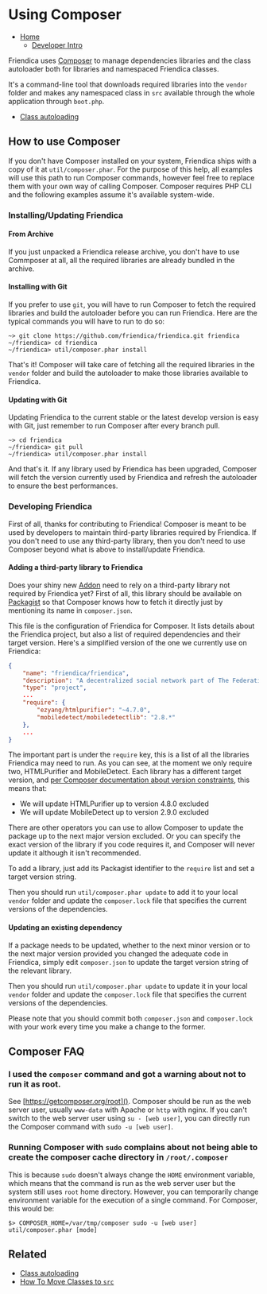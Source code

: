 Using Composer
==============

* [Home](help)
  * [Developer Intro](help/Developers-Intro)

Friendica uses [Composer](https://getcomposer.org) to manage dependencies libraries and the class autoloader both for libraries and namespaced Friendica classes.

It's a command-line tool that downloads required libraries into the `vendor` folder and makes any namespaced class in `src` available through the whole application through `boot.php`.

* [Class autoloading](help/autoloader)

## How to use Composer

If you don't have Composer installed on your system, Friendica ships with a copy of it at `util/composer.phar`.
For the purpose of this help, all examples will use this path to run Composer commands, however feel free to replace them with your own way of calling Composer.
Composer requires PHP CLI and the following examples assume it's available system-wide.

### Installing/Updating Friendica

#### From Archive

If you just unpacked a Friendica release archive, you don't have to use Commposer at all, all the required libraries are already bundled in the archive.

#### Installing with Git

If you prefer to use `git`, you will have to run Composer to fetch the required libraries and build the autoloader before you can run Friendica.
Here are the typical commands you will have to run to do so:

````
~> git clone https://github.com/friendica/friendica.git friendica
~/friendica> cd friendica
~/friendica> util/composer.phar install
````

That's it! Composer will take care of fetching all the required libraries in the `vendor` folder and build the autoloader to make those libraries available to Friendica.

#### Updating with Git

Updating Friendica to the current stable or the latest develop version is easy with Git, just remember to run Composer after every branch pull.

````
~> cd friendica
~/friendica> git pull
~/friendica> util/composer.phar install
````

And that's it. If any library used by Friendica has been upgraded, Composer will fetch the version currently used by Friendica and refresh the autoloader to ensure the best performances.

### Developing Friendica

First of all, thanks for contributing to Friendica!
Composer is meant to be used by developers to maintain third-party libraries required by Friendica.
If you don't need to use any third-party library, then you don't need to use Composer beyond what is above to install/update Friendica.

#### Adding a third-party library to Friendica

Does your shiny new [Addon](help/Addons) need to rely on a third-party library not required by Friendica yet?
First of all, this library should be available on [Packagist](https://packagist.org) so that Composer knows how to fetch it directly just by mentioning its name in `composer.json`.

This file is the configuration of Friendica for Composer. It lists details about the Friendica project, but also a list of required dependencies and their target version.
Here's a simplified version of the one we currently use on Friendica:

````json
{
	"name": "friendica/friendica",
	"description": "A decentralized social network part of The Federation",
	"type": "project",
	...
	"require": {
		"ezyang/htmlpurifier": "~4.7.0",
		"mobiledetect/mobiledetectlib": "2.8.*"
	},
	...
}
````

The important part is under the `require` key, this is a list of all the libraries Friendica may need to run.
As you can see, at the moment we only require two, HTMLPurifier and MobileDetect.
Each library has a different target version, and [per Composer documentation about version constraints](https://getcomposer.org/doc/articles/versions.md#writing-basic-version-constraints), this means that:

* We will update HTMLPurifier up to version 4.8.0 excluded
* We will update MobileDetect up to version 2.9.0 excluded

There are other operators you can use to allow Composer to update the package up to the next major version excluded.
Or you can specify the exact version of the library if you code requires it, and Composer will never update it although it isn't recommended.

To add a library, just add its Packagist identifier to the `require` list and set a target version string.

Then you should run `util/composer.phar update` to add it to your local `vendor` folder and update the `composer.lock` file that specifies the current versions of the dependencies.

#### Updating an existing dependency

If a package needs to be updated, whether to the next minor version or to the next major version provided you changed the adequate code in Friendica, simply edit `composer.json` to update the target version string of the relevant library.

Then you should run `util/composer.phar update` to update it in your local `vendor` folder and update the `composer.lock` file that specifies the current versions of the dependencies.

Please note that you should commit both `composer.json` and `composer.lock` with your work every time you make a change to the former.

## Composer FAQ

### I used the `composer` command and got a warning about not to run it as root.

See [https://getcomposer.org/root]().
Composer should be run as the web server user, usually `www-data` with Apache or `http` with nginx.
If you can't switch to the web server user using `su - [web user]`, you can directly run the Composer command with `sudo -u [web user]`.

### Running Composer with `sudo` complains about not being able to create the composer cache directory in `/root/.composer`

This is because `sudo` doesn't always change the `HOME` environment variable, which means that the command is run as the web server user but the system still uses `root` home directory.
However, you can temporarily change environment variable for the execution of a single command.
For Composer, this would be:
````
$> COMPOSER_HOME=/var/tmp/composer sudo -u [web user] util/composer.phar [mode]
````

## Related

* [Class autoloading](help/autoloader)
* [How To Move Classes to `src`](help/Developer-How-To-Move-Classes-to-src)
